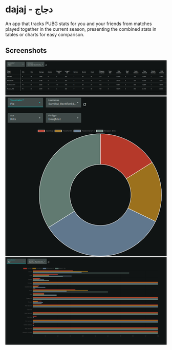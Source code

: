 # dajaj - دجاج

An app that tracks PUBG stats for you and your friends from matches played together in the current season, presenting the combined stats in tables or charts for easy comparison.

## Screenshots

![1](./.github/1.png)
![2](./.github/2.png)
![3](./.github/3.png)
